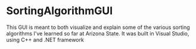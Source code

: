 # SortingAlgorithmGUI

This GUI is meant to both visualize and explain some of the various sorting algorithms I've learned so far at Arizona State. It was built in Visual Studio, using C++ and .NET framework
